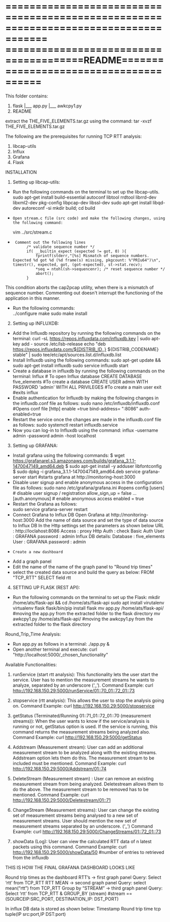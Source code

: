 =====================================================================================
=======================================README=======================================
=====================================================================================

This folder contains:
1. flask
    |___ app.py
    |___ awkcpy1.py
2. README

extract the THE_FIVE_ELEMENTS.tar.gz using the command:
tar -xvzf THE_FIVE_ELEMENTS.tar.gz

The following are the prerequisites for running TCP RTT analysis:
  1. libcap-utils
  2. Influx
  3. Grafana
  4. Flask

INSTALLATION
1.	Setting up libcap-utils:

-	Run the following commands on the terminal to set up the libcap-utils.
    sudo apt-get install build-essential autoconf libtool rrdtool librrd-dev libxml2-dev pkg-config libpcap-dev libssl-dev
    sudo apt-get install libqd-dev
    autoreconf -si
    mkdir build; cd build
-	  Open stream.c file (src code) and make the following changes, using the following command:
    vim ../src/stream.c 
-	   Comment out the following lines
            /* validate sequence number */
            if( __builtin_expect (expected != got, 0) ){
                fprintf(stderr,"[%s] Mismatch of sequence numbers. Expected %d got %d (%d frame(s) missing, pkgcount: %"PRIu64")\n", timestr(), expected, got, (got-expected), st->stat.recv);
                *seq = ntohl(sh->sequencenr); /* reset sequence number */
                abort();
            }  
 This condition aborts the cap2pcap utility, when there is a mismatch of sequence number. Commenting out doesn't interrupt the functioning of the application in this manner.
-	Run the following commands:       
      ../configure
      make
      sudo make install

2.	Setting up INFLUXDB:

-	Add the Influxdb repository by running the following commands on the terminal:
 curl -sL https://repos.influxdata.com/influxdb.key | sudo apt-key add -
source /etc/lsb-release
echo  "deb https://repos.influxdata.com/${DISTRIB_ID,,} ${DISTRIB_CODENAME} stable" | sudo tee/etc/apt/sources.list.d/influxdb.list
-	Install Influxdb using the following commands:
sudo apt-get update && sudo apt-get install influxdb
sudo service influxdb start
-	 Create a database in influxdb by running the following commands on the terminal:
Influx # To open Influx database
CREATE DATABASE five_elements #To create a database
CREATE USER admin WITH PASSWORD 'admin' WITH ALL PRIVILEGES #To create a main user
exit #exits influx
-	Enable authentication for Influxdb by making the following changes in the influxdb.conf file as follows:
sudo nano /etc/influxdb/influxdb.conf #Opens conf file
[http]
enable =true
bind-address= ":8086"
auth-enabled=true
-	Restart the service once the changes are made in the influxdb.conf file as follows:
sudo systemctl restart influxdb.service 
-	Now you can log-in to Influxdb using the command:
influx -username admin -password admin -host localhost

3.	 Setting up GRAFANA:
-	Install grafana using the following commands:
 $ wget https://grafanarel.s3.amazonaws.com/builds/grafana_3.1.1-1470047149_amd64.deb
 $ sudo apt-get install -y adduser libfontconfig
 $ sudo dpkg -i grafana_3.1.1-1470047149_amd64.deb
service grafana-server start #starts grafana at http://monitoring-host:3000
-	Disable user signup and enable anonymous access in the configuration file as follows:
 sudo nano /etc/grafana/grafana.ini #opens config 
            [users]
            # disable user signup / registration
            allow_sign_up = false
            ...
            [auth.anonymous]
            # enable anonymous access
            enabled = true
-	Restart the Grafana as follows:          
  sudo service grafana-server restart 
-	Connect Grafana to Influx DB
          Open Grafana at http://monitoring-host:3000
                          Add the name of data source and set the type of data source to Influx DB
                          In the Http settings set the parameters as shown below
                                   URL                       : http://loclahost:8086
                                   Access                  : proxy
                                   Http Auth            : check Basic Auth
                                   User                      : GRAFANA
                                   password             : admin
                          Influx DB details:
                                   Database             : five_elements
                                   User                      : GRAFANA
                                   password             : admin
-	  Create a new dashboard
-	 Add a graph panel
-	 Edit the name of the name of the graph panel to "Round trip times"
-	 select the created data source and build the query as below:
                             FROM "TCP_RTT" SELECT field rtt


4.	 SETTING UP FLASK (REST API):
-	Run the following commands on the terminal to set up the Flask:
        mkdir /home/ats/flask-api && cd /home/ats/flask-api
        sudo apt install virutalenv
        virtualenv flask
        flask/bin/pip install flask
        mv app.py /home/ats/flask-api/ #moving the app.py from the extracted folder to the flask directory
        mv awkcpy1.py /home/ats/flask-api/ #moving the awkcpy1.py from the extracted folder to the flask directory

Round_Trip_Time Analysis:

-	Run app.py as follows in a terminal:
 ./app.py &
-	Open another terminal and execute:
curl "http://localhost:5000/_chosen_functionality"

Available Functionalities:

1.	runService (start rtt analysis):
This functionality lets the user start the service. User has to mention the measurement streams he wants to analyze, separated by an underscore (‘_’).
Command Example: curl http://192.168.150.29:5000/runService/01::70_01::72_01::73

2.	stopservice (rtt analysis):
This allows the user to stop the analysis going on.
Command Example: curl http://192.168.150.29:5000/stopservice

3.	getStatus (Terminated/Running 01::71_01::72_01::70 (measurement streams)):
When the user wants to know if the service/analysis is running or not, getStatus option is used. If the service is running, this command returns the measurement streams being analyzed also.
 Command Example: curl http://192.168.150.29:5000/getStatus

4.	Addstream (Measurement stream):
User can add an additional measurement stream to be analyzed along with the existing streams. Addstream option lets them do this. The measurement stream to be included must be mentioned.
Command Example: curl http://192.168.150.29:5000/Addstream/01::74

5.	DeleteStream (Measurement stream) :
User can remove an existing measurement stream from being analyzed. Deletestream allows them to do the above. The measurement stream to be removed has to be mentioned.
Command Example: curl http://192.168.150.29:5000/Deletestream/01::71

6.	ChangeStream (Measurement streams):
User can change the existing set of measurement streams being analysed to a new set of measurement streams. User should mention the new set of measurement streams separated by an underscore. (‘_’)
Command Example: curl http://192.168.150.29:5000/ChangeStreams/01::72_01::73

7.	showData (Log):
User can view the calculated RTT data of n latest packets using this command.
Command Example: curl http://192.168.150.29:5000/showData/50 #number of entries to retrieved from the influxdb

THIS IS HOW THE FINAL GRAFANA DASHBOARD LOOKS LIKE

 


Round trip times as the dashboard
RTT’s -> first graph panel 
Query:   Select ‘rtt’ from TCP_RTT
RTT MEAN -> second graph panel
Query:   select mean(“rtt”) from TCP_RTT
Group by “STREAM” -> third graph panel
Query:  Select ‘rtt’ from TCP_RTT & GROUP_BY (stream) #stream == (SOURCEIP:SRC_PORT, DESTINATION_IP: DST_PORT)


In influx DB data is stored as shown below:
Timestamp                                                  Round trip time                           tcp tuple(IP src:port,IP DST:port)
 
